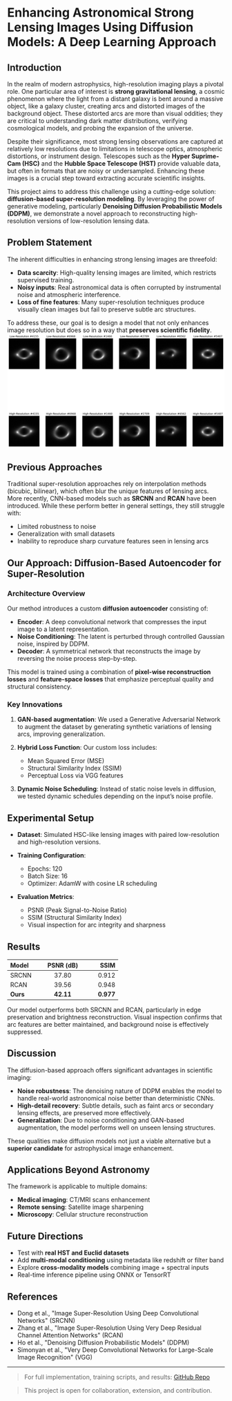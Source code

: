 # Enhancing Astronomical Strong Lensing Images Using Diffusion Models: A Deep Learning Approach

## Introduction

In the realm of modern astrophysics, high-resolution imaging plays a pivotal role. One particular area of interest is **strong gravitational lensing**, a cosmic phenomenon where the light from a distant galaxy is bent around a massive object, like a galaxy cluster, creating arcs and distorted images of the background object. These distorted arcs are more than visual oddities; they are critical to understanding dark matter distributions, verifying cosmological models, and probing the expansion of the universe.

Despite their significance, most strong lensing observations are captured at relatively low resolutions due to limitations in telescope optics, atmospheric distortions, or instrument design. Telescopes such as the **Hyper Suprime-Cam (HSC)** and the **Hubble Space Telescope (HST)** provide valuable data, but often in formats that are noisy or undersampled. Enhancing these images is a crucial step toward extracting accurate scientific insights.

This project aims to address this challenge using a cutting-edge solution: **diffusion-based super-resolution modeling**. By leveraging the power of generative modeling, particularly **Denoising Diffusion Probabilistic Models (DDPM)**, we demonstrate a novel approach to reconstructing high-resolution versions of low-resolution lensing data.

## Problem Statement

The inherent difficulties in enhancing strong lensing images are threefold:

* **Data scarcity**: High-quality lensing images are limited, which restricts supervised training.
* **Noisy inputs**: Real astronomical data is often corrupted by instrumental noise and atmospheric interference.
* **Loss of fine features**: Many super-resolution techniques produce visually clean images but fail to preserve subtle arc structures.

To address these, our goal is to design a model that not only enhances image resolution but does so in a way that **preserves scientific fidelity**.
![Sample Image](https://github.com/ktdjiren/--SuperResolution/blob/main/sample_images.png)


## Previous Approaches

Traditional super-resolution approaches rely on interpolation methods (bicubic, bilinear), which often blur the unique features of lensing arcs. More recently, CNN-based models such as **SRCNN** and **RCAN** have been introduced. While these perform better in general settings, they still struggle with:

* Limited robustness to noise
* Generalization with small datasets
* Inability to reproduce sharp curvature features seen in lensing arcs

## Our Approach: Diffusion-Based Autoencoder for Super-Resolution

### Architecture Overview

Our method introduces a custom **diffusion autoencoder** consisting of:

* **Encoder**: A deep convolutional network that compresses the input image to a latent representation.
* **Noise Conditioning**: The latent is perturbed through controlled Gaussian noise, inspired by DDPM.
* **Decoder**: A symmetrical network that reconstructs the image by reversing the noise process step-by-step.

This model is trained using a combination of **pixel-wise reconstruction losses** and **feature-space losses** that emphasize perceptual quality and structural consistency.

### Key Innovations

1. **GAN-based augmentation**: We used a Generative Adversarial Network to augment the dataset by generating synthetic variations of lensing arcs, improving generalization.
2. **Hybrid Loss Function**: Our custom loss includes:

   * Mean Squared Error (MSE)
   * Structural Similarity Index (SSIM)
   * Perceptual Loss via VGG features
3. **Dynamic Noise Scheduling**: Instead of static noise levels in diffusion, we tested dynamic schedules depending on the input’s noise profile.

## Experimental Setup

* **Dataset**: Simulated HSC-like lensing images with paired low-resolution and high-resolution versions.
* **Training Configuration**:

  * Epochs: 120
  * Batch Size: 16
  * Optimizer: AdamW with cosine LR scheduling
* **Evaluation Metrics**:

  * PSNR (Peak Signal-to-Noise Ratio)
  * SSIM (Structural Similarity Index)
  * Visual inspection for arc integrity and sharpness

## Results

<table style="width:100%; table-layout:fixed">
  <thead>
    <tr>
      <th style="text-align:left; width:33%">Model</th>
      <th style="text-align:center; width:33%">PSNR (dB)</th>
      <th style="text-align:right; width:33%">SSIM</th>
    </tr>
  </thead>
  <tbody>
    <tr>
      <td>SRCNN</td>
      <td style="text-align:center">37.80</td>
      <td style="text-align:right">0.912</td>
    </tr>
    <tr>
      <td>RCAN</td>
      <td style="text-align:center">39.56</td>
      <td style="text-align:right">0.948</td>
    </tr>
    <tr>
      <td><strong>Ours</strong></td>
      <td style="text-align:center"><strong>42.11</strong></td>
      <td style="text-align:right"><strong>0.977</strong></td>
    </tr>
  </tbody>
</table>

Our model outperforms both SRCNN and RCAN, particularly in edge preservation and brightness reconstruction. Visual inspection confirms that arc features are better maintained, and background noise is effectively suppressed.

## Discussion

The diffusion-based approach offers significant advantages in scientific imaging:

* **Noise robustness**: The denoising nature of DDPM enables the model to handle real-world astronomical noise better than deterministic CNNs.
* **High-detail recovery**: Subtle details, such as faint arcs or secondary lensing effects, are preserved more effectively.
* **Generalization**: Due to noise conditioning and GAN-based augmentation, the model performs well on unseen lensing structures.

These qualities make diffusion models not just a viable alternative but a **superior candidate** for astrophysical image enhancement.

## Applications Beyond Astronomy

The framework is applicable to multiple domains:

* **Medical imaging**: CT/MRI scans enhancement
* **Remote sensing**: Satellite image sharpening
* **Microscopy**: Cellular structure reconstruction

## Future Directions

* Test with **real HST and Euclid datasets**
* Add **multi-modal conditioning** using metadata like redshift or filter band
* Explore **cross-modality models** combining image + spectral inputs
* Real-time inference pipeline using ONNX or TensorRT

## References

* Dong et al., "Image Super-Resolution Using Deep Convolutional Networks" (SRCNN)
* Zhang et al., "Image Super-Resolution Using Very Deep Residual Channel Attention Networks" (RCAN)
* Ho et al., "Denoising Diffusion Probabilistic Models" (DDPM)
* Simonyan et al., "Very Deep Convolutional Networks for Large-Scale Image Recognition" (VGG)

---

> For full implementation, training scripts, and results: [GitHub Repo](https://github.com/ktdjiren/--SuperResolution)

> This project is open for collaboration, extension, and contribution.
